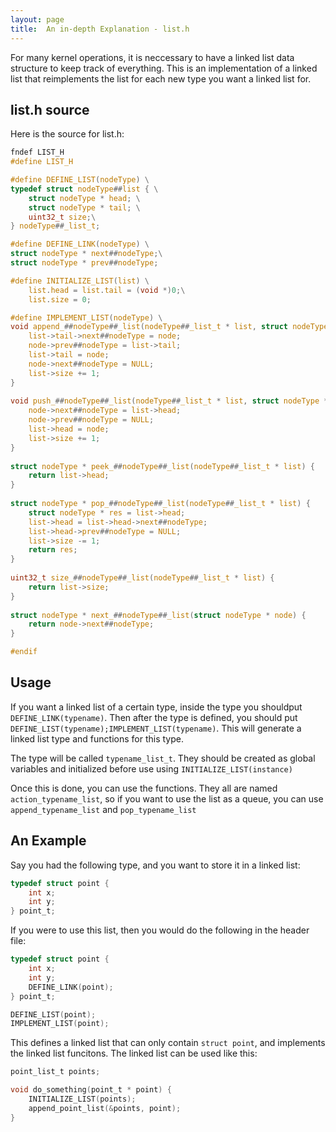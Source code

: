 ```yaml
---
layout: page
title:  An in-depth Explanation - list.h
---
```

For many kernel operations, it is neccessary to have a linked list data structure to keep track of everything.  This is an implementation of a linked list that reimplements the list for each new type you want a linked list for.

## list.h source

Here is the source for list.h:
``` c
fndef LIST_H
#define LIST_H

#define DEFINE_LIST(nodeType) \
typedef struct nodeType##list { \
    struct nodeType * head; \
    struct nodeType * tail; \
    uint32_t size;\
} nodeType##_list_t;

#define DEFINE_LINK(nodeType) \
struct nodeType * next##nodeType;\
struct nodeType * prev##nodeType;

#define INITIALIZE_LIST(list) \
    list.head = list.tail = (void *)0;\
    list.size = 0;

#define IMPLEMENT_LIST(nodeType) \
void append_##nodeType##_list(nodeType##_list_t * list, struct nodeType * node) {  \
    list->tail->next##nodeType = node;                                       \
    node->prev##nodeType = list->tail;                                       \
    list->tail = node;                                                       \
    node->next##nodeType = NULL;                                             \
    list->size += 1;                                                         \
}                                                                            \
                                                                             \
void push_##nodeType##_list(nodeType##_list_t * list, struct nodeType * node) {    \
    node->next##nodeType = list->head;                                       \
    node->prev##nodeType = NULL;                                             \
    list->head = node;                                                       \
    list->size += 1;                                                         \
}                                                                            \
                                                                             \
struct nodeType * peek_##nodeType##_list(nodeType##_list_t * list) {         \
    return list->head;                                                       \
}                                                                            \
                                                                             \
struct nodeType * pop_##nodeType##_list(nodeType##_list_t * list) {          \
    struct nodeType * res = list->head;                                      \
    list->head = list->head->next##nodeType;                                 \
    list->head->prev##nodeType = NULL;                                                 \
    list->size -= 1;                                                         \
    return res;                                                              \
}                                                                            \
                                                                             \
uint32_t size_##nodeType##_list(nodeType##_list_t * list) {                  \
    return list->size;                                                       \
}                                                                            \
                                                                             \
struct nodeType * next_##nodeType##_list(struct nodeType * node) {           \
    return node->next##nodeType;                                             \
}                                                                            \

#endif
```

## Usage
If you want a linked list of a certain type, inside the type you shouldput `DEFINE_LINK(typename)`.  Then after the type is defined, you should put `DEFINE_LIST(typename);IMPLEMENT_LIST(typename)`.  This will generate a linked list type and functions for this type.

The type will be called `typename_list_t`.  They should be created as global variables and initialized before use using `INITIALIZE_LIST(instance)`

Once this is done, you can use the functions.  They all are named `action_typename_list`, so if you want to use the list as a queue, you can use `append_typename_list` and `pop_typename_list`

## An Example
Say you had the following type, and you want to store it in a linked list:
``` c
typedef struct point {
    int x;
    int y;
} point_t;
```

If you were to use this list, then you would do the following in the header file:
``` c
typedef struct point {
    int x;
    int y;
    DEFINE_LINK(point);
} point_t;

DEFINE_LIST(point);
IMPLEMENT_LIST(point);
```

This defines a linked list that can only contain `struct point`, and implements the linked list funcitons.  The linked list can be used like this:
``` c
point_list_t points;

void do_something(point_t * point) {
    INITIALIZE_LIST(points);
    append_point_list(&points, point);
}
```
